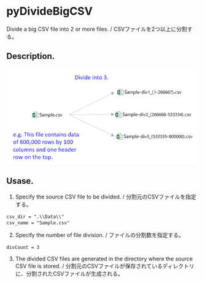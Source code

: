 # pyDivideBigCSV
Divide a big CSV file into 2 or more files. / CSVファイルを2つ以上に分割する。

## Description.
<img src="https://github.com/okagen/pyDivideBigCSV/blob/master/Data/01.png" width="600">

## Usase.
  1. Specify the source CSV file to be divided. / 分割元のCSVファイルを指定する。
  ~~~
  csv_dir = ".\\Data\\"
  csv_name = "Sample.csv"
  ~~~
  
  2. Specify the number of file division. / ファイルの分割数を指定する。
  ~~~
  divCount = 3
  ~~~
 
  3. The divided CSV files are generated in the directory where the source CSV file is stored. / 分割元のCSVファイルが保存されているディレクトリに、分割されたCSVファイルが生成される。
  
  
